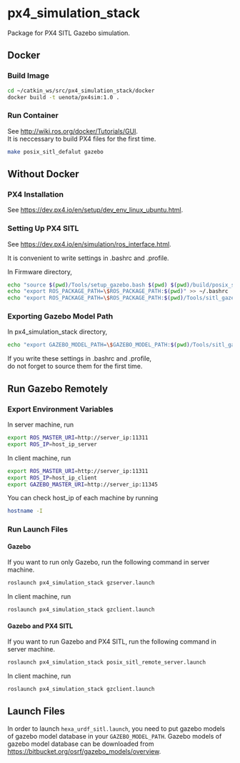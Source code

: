 # px4_simulation_stack
Package for PX4 SITL Gazebo simulation.  

## Docker
### Build Image
```bash
cd ~/catkin_ws/src/px4_simulation_stack/docker
docker build -t uenota/px4sim:1.0 .
```
  
### Run Container
See http://wiki.ros.org/docker/Tutorials/GUI.  
It is neccessary to build PX4 files for the first time.
```bash
make posix_sitl_defalut gazebo
```
  
## Without Docker
### PX4 Installation
See https://dev.px4.io/en/setup/dev_env_linux_ubuntu.html.  
  
### Setting Up PX4 SITL
See https://dev.px4.io/en/simulation/ros_interface.html.  
  
It is convenient to write settings in .bashrc and .profile.  
  
In Firmware directory,
```bash
echo "source $(pwd)/Tools/setup_gazebo.bash $(pwd) $(pwd)/build/posix_sitl_default" >> ~/.bashrc
echo "export ROS_PACKAGE_PATH=\$ROS_PACKAGE_PATH:$(pwd)" >> ~/.bashrc
echo "export ROS_PACKAGE_PATH=\$ROS_PACKAGE_PATH:$(pwd)/Tools/sitl_gazebo" >> ~/.bashrc
```
  
### Exporting Gazebo Model Path
In px4_simulation_stack directory,
```bash
echo "export GAZEBO_MODEL_PATH=\$GAZEBO_MODEL_PATH:$(pwd)/Tools/sitl_gazebo/models" >> ~/.bashrc
```
If you write these settings in .bashrc and .profile,  
do not forget to source them for the first time.  


## Run Gazebo Remotely

### Export Environment Variables
In server machine, run
```bash
export ROS_MASTER_URI=http://server_ip:11311
export ROS_IP=host_ip_server
```
In client machine, run
```bash
export ROS_MASTER_URI=http://server_ip:11311
export ROS_IP=host_ip_client
export GAZEBO_MASTER_URI=http://server_ip:11345
```

You can check host_ip of each machine by running
```bash
hostname -I
```

### Run Launch Files
#### Gazebo
If you want to run only Gazebo, run the following command in server machine.
```bash
roslaunch px4_simulation_stack gzserver.launch
```
In client machine, run
```bash
roslaunch px4_simulation_stack gzclient.launch
```

#### Gazebo and PX4 SITL
If you want to run Gazebo and PX4 SITL, run the following command in server machine.
```bash
roslaunch px4_simulation_stack posix_sitl_remote_server.launch
```
In client machine, run
```bash
roslaunch px4_simulation_stack gzclient.launch
```

## Launch Files
In order to launch `hexa_urdf_sitl.launch`, you need to put gazebo models of gazebo model database in your `GAZEBO_MODEL_PATH`.
Gazebo models of gazebo model database can be downloaded from https://bitbucket.org/osrf/gazebo_models/overview.
